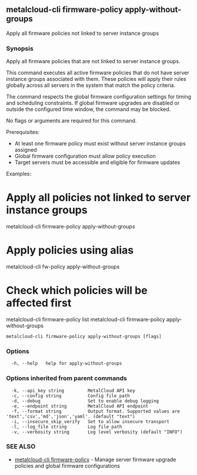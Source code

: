 ## metalcloud-cli firmware-policy apply-without-groups

Apply all firmware policies not linked to server instance groups

### Synopsis

Apply all firmware policies that are not linked to server instance groups.

This command executes all active firmware policies that do not have server instance
groups associated with them. These policies will apply their rules globally across
all servers in the system that match the policy criteria.

The command respects the global firmware configuration settings for timing and
scheduling constraints. If global firmware upgrades are disabled or outside
the configured time window, the command may be blocked.

No flags or arguments are required for this command.

Prerequisites:
  - At least one firmware policy must exist without server instance groups assigned
  - Global firmware configuration must allow policy execution
  - Target servers must be accessible and eligible for firmware updates

Examples:
  # Apply all policies not linked to server instance groups
  metalcloud-cli firmware-policy apply-without-groups
  
  # Apply policies using alias
  metalcloud-cli fw-policy apply-without-groups
  
  # Check which policies will be affected first
  metalcloud-cli firmware-policy list
  metalcloud-cli firmware-policy apply-without-groups

```
metalcloud-cli firmware-policy apply-without-groups [flags]
```

### Options

```
  -h, --help   help for apply-without-groups
```

### Options inherited from parent commands

```
  -k, --api_key string         MetalCloud API key
  -c, --config string          Config file path
  -d, --debug                  Set to enable debug logging
  -e, --endpoint string        MetalCloud API endpoint
  -f, --format string          Output format. Supported values are 'text','csv','md','json','yaml'. (default "text")
  -i, --insecure_skip_verify   Set to allow insecure transport
  -l, --log_file string        Log file path
  -v, --verbosity string       Log level verbosity (default "INFO")
```

### SEE ALSO

* [metalcloud-cli firmware-policy](metalcloud-cli_firmware-policy.md)	 - Manage server firmware upgrade policies and global firmware configurations

